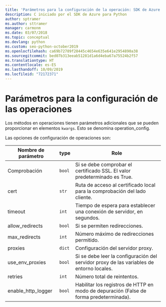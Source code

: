```yaml
---
title: 'Parámetros para la configuración de la operación: SDK de Azure para Python'
description: C iniciado por el SDK de Azure para Python
author: sptramer
ms.author: sttramer
manager: carmonm
ms.date: 03/07/2018
ms.topic: conceptual
ms.devlang: python
ms.custom: seo-python-october2019
ms.openlocfilehash: ca69b72789f28445c4654e635e641e2954890a38
ms.sourcegitcommit: bed07b313eeab51281d1a6d4eba67a75524b2f57
ms.translationtype: HT
ms.contentlocale: es-ES
ms.lasthandoff: 10/09/2019
ms.locfileid: "72172371"
---
```

# <a name="parameters-for-operation-configuration"></a>Parámetros para la configuración de las operaciones

Los métodos en operaciones tienen parámetros adicionales que se pueden proporcionar en elementos `kwargs`. Esto se denomina operation_config.

Las opciones de configuración de operaciones son:

|Nombre de parámetro|type|Role|
|----------------------|------|---------------|
| Comprobación |`bool`|Si se debe comprobar el certificado SSL. El valor predeterminado es True.|
|  cert |`str`| Ruta de acceso al certificado local para la comprobación del lado cliente.|
|  timeout |`int`| Tiempo de espera para establecer una conexión de servidor, en segundos.|
|  allow_redirects |`bool` | Si se permiten redirecciones.|
|  max_redirects  |`int`| Número máximo de redirecciones permitido.|
|  proxies  |`dict` |Configuración del servidor proxy.|
|  use_env_proxies |`bool` |Si se debe leer la configuración del servidor proxy de las variables de entorno locales.|
|  retries  |`int` | Número total de reintentos.|
|  enable_http_logger | `bool`| Habilitar los registros de HTTP en modo de depuración (False de forma predeterminada).|
